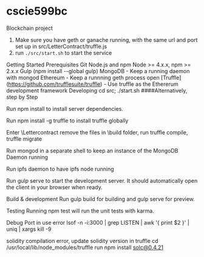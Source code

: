 # cscie599bc
Blockchain project

1. Make sure you have geth or ganache running, with the same url and port set up in src/LetterContract/truffle.js
2. run `./src/start.sh` to start the service


Getting Started
Prerequisites
Git
Node.js and npm Node >= 4.x.x, npm >= 2.x.x
Gulp (npm install --global gulp)
MongoDB - Keep a running daemon with mongod
Ethereum - Keep a runnning geth process open
[Truffle] (https://github.com/trufflesuite/truffle) - Use truffle as the Ethererum development framework
Developing
cd src; ./start.sh
####Alternatively, step by Step

Run npm install to install server dependencies.

Run npm install -g truffle to install truffle globally

Enter \Lettercontract remove the files in \build folder, run truffle compile, truffle migrate

Run mongod in a separate shell to keep an instance of the MongoDB Daemon running

Run ipfs daemon to have ipfs node running

Run gulp serve to start the development server. It should automatically open the client in your browser when ready.

Build & development
Run gulp build for building and gulp serve for preview.

Testing
Running npm test will run the unit tests with karma.

Debug
Port in use error lsof -n -i:3000 | grep LISTEN | awk '{ print $2 }' | uniq | xargs kill -9

solidity compilation error, update solidity version in truffle cd /usr/local/lib/node_modules/truffle run npm install solc@0.4.21
